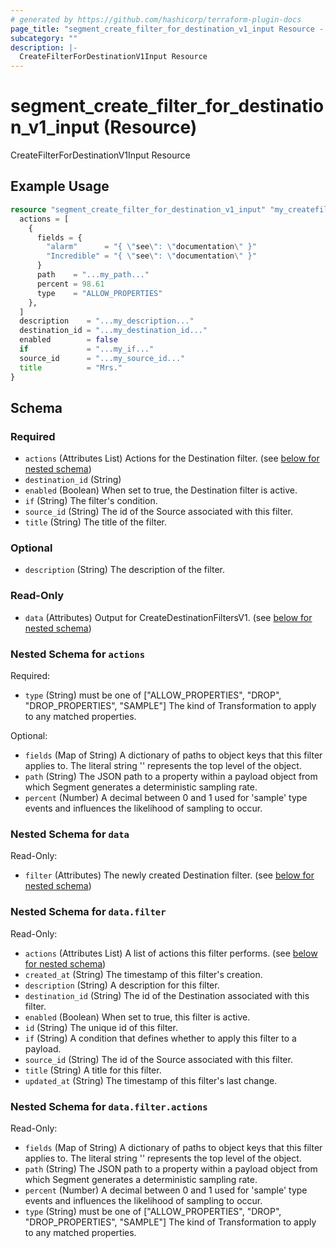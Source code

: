 ```yaml
---
# generated by https://github.com/hashicorp/terraform-plugin-docs
page_title: "segment_create_filter_for_destination_v1_input Resource - repo"
subcategory: ""
description: |-
  CreateFilterForDestinationV1Input Resource
---
```


# segment_create_filter_for_destination_v1_input (Resource)

CreateFilterForDestinationV1Input Resource

## Example Usage

```terraform
resource "segment_create_filter_for_destination_v1_input" "my_createfilterfordestinationv1input" {
  actions = [
    {
      fields = {
        "alarm"      = "{ \"see\": \"documentation\" }"
        "Incredible" = "{ \"see\": \"documentation\" }"
      }
      path    = "...my_path..."
      percent = 98.61
      type    = "ALLOW_PROPERTIES"
    },
  ]
  description    = "...my_description..."
  destination_id = "...my_destination_id..."
  enabled        = false
  if             = "...my_if..."
  source_id      = "...my_source_id..."
  title          = "Mrs."
}
```

<!-- schema generated by tfplugindocs -->
## Schema

### Required

- `actions` (Attributes List) Actions for the Destination filter. (see [below for nested schema](#nestedatt--actions))
- `destination_id` (String)
- `enabled` (Boolean) When set to true, the Destination filter is active.
- `if` (String) The filter's condition.
- `source_id` (String) The id of the Source associated with this filter.
- `title` (String) The title of the filter.

### Optional

- `description` (String) The description of the filter.

### Read-Only

- `data` (Attributes) Output for CreateDestinationFiltersV1. (see [below for nested schema](#nestedatt--data))

<a id="nestedatt--actions"></a>
### Nested Schema for `actions`

Required:

- `type` (String) must be one of ["ALLOW_PROPERTIES", "DROP", "DROP_PROPERTIES", "SAMPLE"]
The kind of Transformation to apply to any matched properties.

Optional:

- `fields` (Map of String) A dictionary of paths to object keys that this filter applies to.
  The literal string '' represents the top level of the object.
- `path` (String) The JSON path to a property within a payload object from which Segment generates a deterministic
sampling rate.
- `percent` (Number) A decimal between 0 and 1 used for 'sample' type events and
influences the likelihood of sampling to occur.


<a id="nestedatt--data"></a>
### Nested Schema for `data`

Read-Only:

- `filter` (Attributes) The newly created Destination filter. (see [below for nested schema](#nestedatt--data--filter))

<a id="nestedatt--data--filter"></a>
### Nested Schema for `data.filter`

Read-Only:

- `actions` (Attributes List) A list of actions this filter performs. (see [below for nested schema](#nestedatt--data--filter--actions))
- `created_at` (String) The timestamp of this filter's creation.
- `description` (String) A description for this filter.
- `destination_id` (String) The id of the Destination associated with this filter.
- `enabled` (Boolean) When set to true, this filter is active.
- `id` (String) The unique id of this filter.
- `if` (String) A condition that defines whether to apply this filter to a payload.
- `source_id` (String) The id of the Source associated with this filter.
- `title` (String) A title for this filter.
- `updated_at` (String) The timestamp of this filter's last change.

<a id="nestedatt--data--filter--actions"></a>
### Nested Schema for `data.filter.actions`

Read-Only:

- `fields` (Map of String) A dictionary of paths to object keys that this filter applies to.
  The literal string '' represents the top level of the object.
- `path` (String) The JSON path to a property within a payload object from which Segment generates a deterministic
sampling rate.
- `percent` (Number) A decimal between 0 and 1 used for 'sample' type events and
influences the likelihood of sampling to occur.
- `type` (String) must be one of ["ALLOW_PROPERTIES", "DROP", "DROP_PROPERTIES", "SAMPLE"]
The kind of Transformation to apply to any matched properties.


